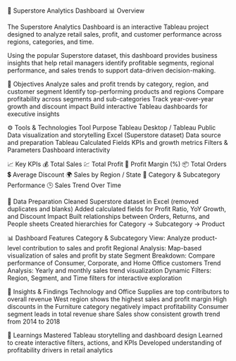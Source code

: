 🏪 Superstore Analytics Dashboard
📊 Overview

The Superstore Analytics Dashboard is an interactive Tableau project designed to analyze retail sales, profit, and customer performance across regions, categories, and time.

Using the popular Superstore dataset, this dashboard provides business insights that help retail managers identify profitable segments, regional performance, and sales trends to support data-driven decision-making.

🎯 Objectives
Analyze sales and profit trends by category, region, and customer segment
Identify top-performing products and regions
Compare profitability across segments and sub-categories
Track year-over-year growth and discount impact
Build interactive Tableau dashboards for executive insights

⚙️ Tools & Technologies
Tool	Purpose
Tableau Desktop / Tableau Public	Data visualization and storytelling
Excel (Superstore dataset)	Data source and preparation
Tableau Calculated Fields	KPIs and growth metrics
Filters & Parameters	Dashboard interactivity

📈 Key KPIs
💰 Total Sales
💹 Total Profit
💸 Profit Margin (%)
📦 Total Orders
💲 Average Discount
🌍 Sales by Region / State
🧾 Category & Subcategory Performance
🕒 Sales Trend Over Time

🧮 Data Preparation
Cleaned Superstore dataset in Excel (removed duplicates and blanks)
Added calculated fields for Profit Ratio, YoY Growth, and Discount Impact
Built relationships between Orders, Returns, and People sheets
Created hierarchies for Category → Subcategory → Product

📊 Dashboard Features
Category & Subcategory View: Analyze product-level contribution to sales and profit
Regional Analysis: Map-based visualization of sales and profit by state
Segment Breakdown: Compare performance of Consumer, Corporate, and Home Office customers
Trend Analysis: Yearly and monthly sales trend visualization
Dynamic Filters: Region, Segment, and Time filters for interactive exploration


🚀 Insights & Findings
Technology and Office Supplies are top contributors to overall revenue
West region shows the highest sales and profit margin
High discounts in the Furniture category negatively impact profitability
Consumer segment leads in total revenue share
Sales show consistent growth trend from 2014 to 2018

🧠 Learnings
Mastered Tableau storytelling and dashboard design
Learned to create interactive filters, actions, and KPIs
Developed understanding of profitability drivers in retail analytics
